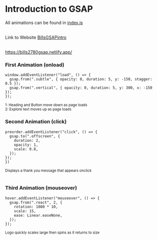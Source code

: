 
# Introduction to GSAP

All animations can be found in [index.js](https://github.com/dbills777/Bills_GSAP/blob/master/js/index.jsindex.js)<br><br>

Link to Website [BillsGSAPintro](https://bills2780gsap.netlify.app/)<br><br>



https://bills2780gsap.netlify.app/
### First Animation (onload)



```
window.addEventListener("load", () => {
  gsap.from(".subtle", { opacity: 0, duration: 5, y: -150, stagger: 0.5 });
  gsap.from(".vertical", { opacity: 0, duration: 5, y: 300, x: -150 });
});
```
<sup>1: Heading and Button move down as page loads</sup> <br>
<sup>2: Explore text moves up as page loads</sup>


### Second Animation (click)

```
preorder.addEventListener("click", () => {
  gsap.to(".offscreen", {
    duration: 2,
    opacity: 1,
    scale: 0.8,
  });
});
})
```
<sup>Displays a thank you message that appears onclick</sup>
<br><br>

### Third Animation (mouseover)

```
hover.addEventListener("mouseover", () => {
  gsap.from(".react", 2, {
    rotation: 1080 * 10,
    scale: 15,
    ease: Linear.easeNone,
  });
});
```
<sup>Logo quickly scales large then spins as it returns to size</sup>


